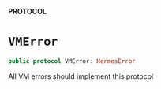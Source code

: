 **PROTOCOL**

# `VMError`

```swift
public protocol VMError: HermesError
```

All VM errors should implement this protocol
